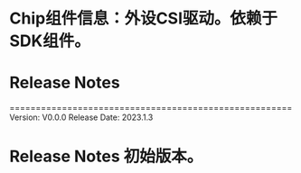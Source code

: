 # Chip组件信息：外设CSI驱动。依赖于SDK组件。

# Release Notes

======================================================
Version: V0.0.0
Release Date: 2023.1.3

Release Notes
初始版本。
======================================================